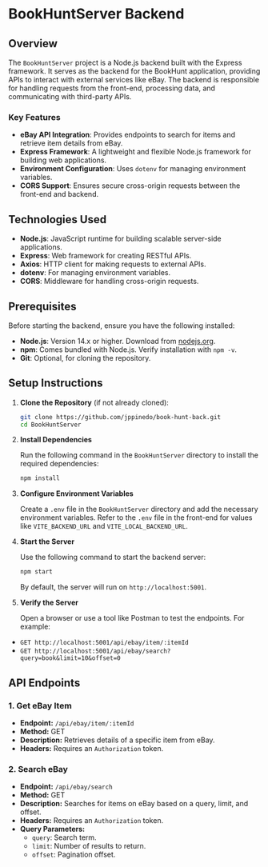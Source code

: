 # BookHuntServer Backend

## Overview

The `BookHuntServer` project is a Node.js backend built with the Express framework. It serves as the backend for the BookHunt application, providing APIs to interact with external services like eBay. The backend is responsible for handling requests from the front-end, processing data, and communicating with third-party APIs.

### Key Features
- **eBay API Integration**: Provides endpoints to search for items and retrieve item details from eBay.
- **Express Framework**: A lightweight and flexible Node.js framework for building web applications.
- **Environment Configuration**: Uses `dotenv` for managing environment variables.
- **CORS Support**: Ensures secure cross-origin requests between the front-end and backend.

## Technologies Used
- **Node.js**: JavaScript runtime for building scalable server-side applications.
- **Express**: Web framework for creating RESTful APIs.
- **Axios**: HTTP client for making requests to external APIs.
- **dotenv**: For managing environment variables.
- **CORS**: Middleware for handling cross-origin requests.

## Prerequisites
Before starting the backend, ensure you have the following installed:
- **Node.js**: Version 14.x or higher. Download from [nodejs.org](https://nodejs.org/).
- **npm**: Comes bundled with Node.js. Verify installation with `npm -v`.
- **Git**: Optional, for cloning the repository.

## Setup Instructions

1. **Clone the Repository** (if not already cloned):
   ```bash
   git clone https://github.com/jppinedo/book-hunt-back.git
   cd BookHuntServer
2. **Install Dependencies**

    Run the following command in the `BookHuntServer` directory to install the required dependencies:
    ```bash
    npm install
    ```
3. **Configure Environment Variables**

    Create a `.env` file in the `BookHuntServer` directory and add the necessary environment variables. Refer to the `.env` file in the front-end for values like `VITE_BACKEND_URL` and `VITE_LOCAL_BACKEND_URL`.

4. **Start the Server** 

    Use the following command to start the backend server:
    ```bash
    npm start
    ```

    By default, the server will run on `http://localhost:5001`.

5. **Verify the Server** 

    Open a browser or use a tool like Postman to test the endpoints. For example:

- `GET http://localhost:5001/api/ebay/item/:itemId`
- `GET http://localhost:5001/api/ebay/search?query=book&limit=10&offset=0`

## API Endpoints
### 1. Get eBay Item

- **Endpoint:** `/api/ebay/item/:itemId`
- **Method:** GET
- **Description:** Retrieves details of a specific item from eBay.
- **Headers:** Requires an `Authorization` token.

### 2. Search eBay
- **Endpoint:** `/api/ebay/search`
- **Method:** GET
- **Description:** Searches for items on eBay based on a query, limit, and offset.
- **Headers:** Requires an `Authorization` token.
- **Query Parameters:**
    - `query`: Search term.
    - `limit`: Number of results to return.
    - `offset`: Pagination offset.
